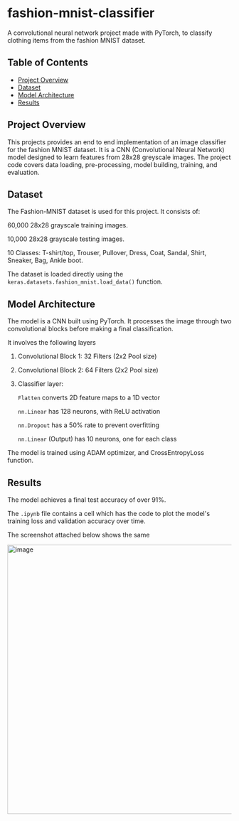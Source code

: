 # fashion-mnist-classifier
A convolutional neural network project made with PyTorch, to classify clothing items from the fashion MNIST dataset.

## Table of Contents
- [Project Overview](#project-overview)
- [Dataset](#dataset)
- [Model Architecture](#model-architecture)
- [Results](#results)

## Project Overview
This projects provides an end to end implementation of an image classifier for the fashion MNIST dataset. It is a CNN (Convolutional Neural Network) model designed to learn features from 28x28 greyscale images. The project code covers data loading, pre-processing, model building, training, and evaluation.

## Dataset

The Fashion-MNIST dataset is used for this project. It consists of:

60,000 28x28 grayscale training images.

10,000 28x28 grayscale testing images.

10 Classes: T-shirt/top, Trouser, Pullover, Dress, Coat, Sandal, Shirt, Sneaker, Bag, Ankle boot.

The dataset is loaded directly using the `keras.datasets.fashion_mnist.load_data()` function.

## Model Architecture

The model is a CNN built using PyTorch. It processes the image through two convolutional blocks before making a final classification. 

It involves the following layers

1. Convolutional Block 1: 32 Filters (2x2 Pool size)
2. Convolutional Block 2: 64 Filters (2x2 Pool size)
3. Classifier layer:
   
     `Flatten` converts 2D feature maps to a 1D vector
   
     `nn.Linear` has 128 neurons, with ReLU activation
   
     `nn.Dropout` has a 50% rate to prevent overfitting
   
     `nn.Linear` (Output) has 10 neurons, one for each class

The model is trained using ADAM optimizer, and CrossEntropyLoss function.

## Results

The model achieves a final test accuracy of over 91%.

The `.ipynb` file contains a cell which has the code to plot the model's training loss and validation accuracy over time. 

The screenshot attached below shows the same

<img width="1485" height="606" alt="image" src="https://github.com/user-attachments/assets/8b528323-e30c-48be-a2f7-f1a63dec1ac0" />







